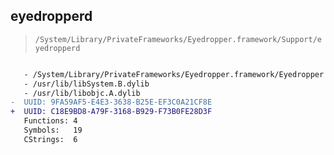 ## eyedropperd

> `/System/Library/PrivateFrameworks/Eyedropper.framework/Support/eyedropperd`

```diff

   - /System/Library/PrivateFrameworks/Eyedropper.framework/Eyedropper
   - /usr/lib/libSystem.B.dylib
   - /usr/lib/libobjc.A.dylib
-  UUID: 9FA59AF5-E4E3-3638-B25E-EF3C0A21CF8E
+  UUID: C18E9BD8-A79F-3168-B929-F73B0FE28D3F
   Functions: 4
   Symbols:   19
   CStrings:  6

```
